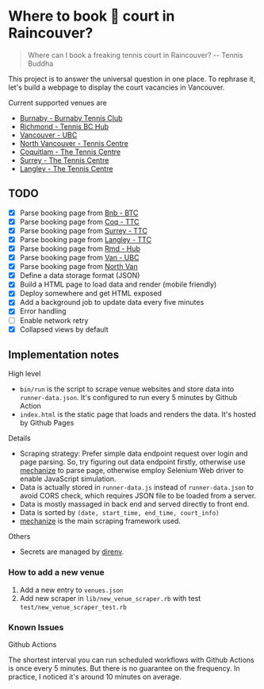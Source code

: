 # Where to book 🎾 court in Raincouver?

> Where can I book a freaking tennis court in Raincouver?
> -- Tennis Buddha

This project is to answer the universal question in one place.
To rephrase it, let's build a webpage to display the court vacancies in Vancouver.

Current supported venues are

* [Burnaby - Burnaby Tennis Club](https://www.burnabytennis.ca/burnaby/home/readPage.do?id=141)
* [Richmond - Tennis BC Hub](https://clubspark.ca/TBCHubRichmond/Booking/BookByDate)
* [Vancouver - UBC](https://recreation.ubc.ca/tennis/court-booking/)
* [North Vancouver - Tennis Centre](https://www.nvrc.ca/facilities-fields/north-vancouver-tennis-centre)
* [Coquitlam - The Tennis Centre](http://coquitlam.thetenniscentre.ca/)
* [Surrey - The Tennis Centre](https://www.thetenniscentre.ca/surrey/book-court/)
* [Langley - The Tennis Centre](https://www.thetenniscentre.ca/langley/book-court/)


## TODO

- [x] Parse booking page from [Bnb - BTC](https://www.burnabytennis.ca/burnaby/home/readPage.do?id=141)
- [x] Parse booking page from [Coq - TTC](http://coquitlam.thetenniscentre.ca/)
- [x] Parse booking page from [Surrey - TTC](https://www.thetenniscentre.ca/surrey/book-court/)
- [x] Parse booking page from [Langley - TTC](https://www.thetenniscentre.ca/langley/book-court/)
- [x] Parse booking page from [Rmd - Hub](https://clubspark.ca/TBCHubRichmond/Booking/BookByDate)
- [x] Parse booking page from [Van - UBC](https://recreation.ubc.ca/tennis/court-booking/)
- [x] Parse booking page from [North Van](https://www.nvrc.ca/facilities-fields/north-vancouver-tennis-centre)
- [x] Define a data storage format (JSON)
- [x] Build a HTML page to load data and render (mobile friendly)
- [x] Deploy somewhere and get HTML exposed
- [x] Add a background job to update data every five minutes
- [x] Error handling
- [ ] Enable network retry
- [x] Collapsed views by default

## Implementation notes

High level

* `bin/run` is the script to scrape venue websites and store data into `runner-data.json`. It's configured to run every 5 minutes by Github Action
* `index.html` is the static page that loads and renders the data. It's hosted by Github Pages


Details

* Scraping strategy: Prefer simple data endpoint request over login and page parsing. So, try figuring out data
  endpoint firstly, otherwise use [mechanize](https://github.com/sparklemotion/mechanize) to parse page, otherwise
  employ Selenium Web driver to enable JavaScript simulation.
* Data is actually stored in `runner-data.js` instead of `runner-data.json` to avoid CORS check, which requires JSON file to be loaded from a server.
* Data is mostly massaged in back end and served directly to front end.
* Data is sorted by `(date, start_time, end_time, court_info)`
* [mechanize](https://github.com/sparklemotion/mechanize) is the main scraping framework used.

Others

* Secrets are managed by [direnv](https://github.com/direnv/direnv).

### How to add a new venue

1. Add a new entry to `venues.json`
2. Add new scraper in `lib/new_venue_scraper.rb` with test `test/new_venue_scraper_test.rb`

### Known Issues

Github Actions

The shortest interval you can run scheduled workflows with Github Actions is once every 5 minutes.
But there is no guarantee on the frequency. In practice, I noticed it's around 10 minutes on average.
